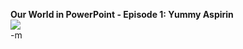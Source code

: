 <b>Our World in PowerPoint - Episode 1: Yummy Aspirin</b>
<br /><img src="./images/igfarben.png">
<br />-m
<br />